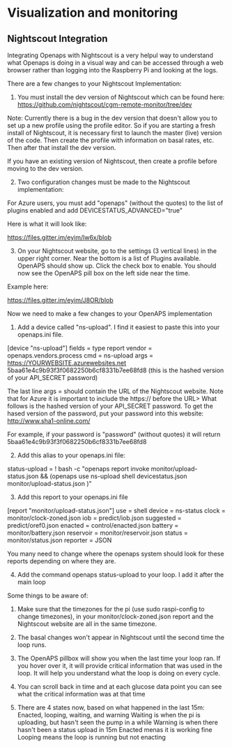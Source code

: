 # Visualization and monitoring

## Nightscout Integration

Integrating Openaps with Nightscout is a very helpul way to understand what Openaps is doing in a visual way and can be accessed through a web browser rather than logging into the Raspberry Pi and looking at the logs.  

There are a few changes to your Nightscout Implementation:
1) You must install the dev version of Nightscout which can be found here:
https://github.com/nightscout/cgm-remote-monitor/tree/dev

Note:  Currently there is a bug in the dev version that doesn't allow you to set up a new profile using the profile editor.  So if you are starting a fresh install of Nightscout, it is necessary first to launch the master (live) version of the code.  Then create the profile with information on basal rates, etc.  Then after that install the dev version.

If you have an existing version of Nightscout, then create a profile before moving to the dev version.

2) Two configuration changes must be made to the Nightscout implementation:

For Azure users, you must add "openaps" (without the quotes) to the list of plugins enabled and add  DEVICESTATUS_ADVANCED="true" 

Here is what it will look like:

https://files.gitter.im/eyim/lw6x/blob

3) On your Nightscout website, go to the settings (3 vertical lines) in the upper right corner.  Near the bottom is a list of Plugins available.  OpenAPS should show up.  Click the check box to enable.  You should now see the OpenAPS pill box on the left side near the time.

Example here:

https://files.gitter.im/eyim/J8OR/blob

Now we need to make a few changes to your OpenAPS implementation

1) Add a device called "ns-upload".  I find it easiest to paste this into your openaps.ini file.

[device "ns-upload"]
fields = type report
vendor = openaps.vendors.process
cmd = ns-upload
args = https://YOURWEBSITE.azurewebsites.net 5baa61e4c9b93f3f0682250b6cf8331b7ee68fd8 (this is the hashed version of your API_SECRET password)

The last line args = should contain the URL of the Nightscout website.  Note that for Azure it is important to include the https:// before the URL>  What follows is the hashed version of your API_SECRET password.  To get the hased version of the password, put your password into this website:  http://www.sha1-online.com/

For example, if your password is "password" (without quotes) it will return 5baa61e4c9b93f3f0682250b6cf8331b7ee68fd8

2) Add this alias to your openaps.ini file:

status-upload = ! bash -c "openaps report invoke monitor/upload-status.json && (openaps use ns-upload shell devicestatus.json monitor/upload-status.json )"

3) Add this report to your openaps.ini file

[report "monitor/upload-status.json"]
use = shell
device = ns-status
clock = monitor/clock-zoned.json
iob = predict/iob.json
suggested = predict/oref0.json
enacted = control/enacted.json
battery = monitor/battery.json
reservoir = monitor/reservoir.json
status = monitor/status.json
reporter = JSON

You many need to change where the openaps system should look for these reports depending on where they are.

4) Add the command openaps status-upload to your loop.  I add it after the main loop

Some things to be aware of:

1) Make sure that the timezones for the pi (use sudo raspi-config to change timezones), in your monitor/clock-zoned.json report and the Nightscout website are all in the same timezone.

2) The basal changes won't appear in Nightscout until the second time the loop runs.

3) The OpenAPS pillbox will show you when the last time your loop ran.  If you hover over it, it will provide critical information that was used in the loop.  It will help you understand what the loop is doing on every cycle.

4) You can scroll back in time and at each glucose data point you can see what the critical information was at that time

5) There are 4 states now, based on what happened in the last 15m:  Enacted, looping, waiting, and warning
Waiting is when the pi is uploading, but hasn't seen the pump in a while
Warning is when there hasn't been a status upload in 15m
Enacted menas it is working fine
Looping means the loop is running but not enacting
